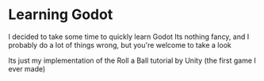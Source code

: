 # Learning Godot

I decided to take some time to quickly learn Godot
Its nothing fancy, and I probably do a lot of things wrong, but you're welcome to take a look

Its just my implementation of the Roll a Ball tutorial by Unity (the first game I ever made)
